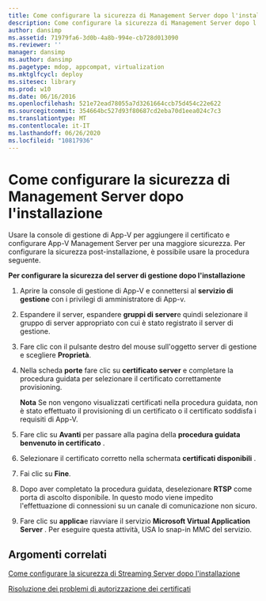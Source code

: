 ```yaml
---
title: Come configurare la sicurezza di Management Server dopo l'installazione
description: Come configurare la sicurezza di Management Server dopo l'installazione
author: dansimp
ms.assetid: 71979fa6-3d0b-4a8b-994e-cb728d013090
ms.reviewer: ''
manager: dansimp
ms.author: dansimp
ms.pagetype: mdop, appcompat, virtualization
ms.mktglfcycl: deploy
ms.sitesec: library
ms.prod: w10
ms.date: 06/16/2016
ms.openlocfilehash: 521e72ead78055a7d3261664ccb75d454c22e622
ms.sourcegitcommit: 354664bc527d93f80687cd2eba70d1eea024c7c3
ms.translationtype: MT
ms.contentlocale: it-IT
ms.lasthandoff: 06/26/2020
ms.locfileid: "10817936"
---
```

# Come configurare la sicurezza di Management Server dopo l'installazione


Usare la console di gestione di App-V per aggiungere il certificato e configurare App-V Management Server per una maggiore sicurezza. Per configurare la sicurezza post-installazione, è possibile usare la procedura seguente.

**Per configurare la sicurezza del server di gestione dopo l'installazione**

1.  Aprire la console di gestione di App-V e connettersi al **servizio di gestione** con i privilegi di amministratore di App-v.

2.  Espandere il server, espandere **gruppi di server**e quindi selezionare il gruppo di server appropriato con cui è stato registrato il server di gestione.

3.  Fare clic con il pulsante destro del mouse sull'oggetto server di gestione e scegliere **Proprietà**.

4.  Nella scheda **porte** fare clic su **certificato server** e completare la procedura guidata per selezionare il certificato correttamente provisioning.

    **Nota**  Se non vengono visualizzati certificati nella procedura guidata, non è stato effettuato il provisioning di un certificato o il certificato soddisfa i requisiti di App-V.

     

5.  Fare clic su **Avanti** per passare alla pagina della **procedura guidata benvenuto in certificato** .

6.  Selezionare il certificato corretto nella schermata **certificati disponibili** .

7.  Fai clic su **Fine**.

8.  Dopo aver completato la procedura guidata, deselezionare **RTSP** come porta di ascolto disponibile. In questo modo viene impedito l'effettuazione di connessioni su un canale di comunicazione non sicuro.

9.  Fare clic su **applica**e riavviare il servizio **Microsoft Virtual Application Server** . Per eseguire questa attività, USA lo snap-in MMC del servizio.

## Argomenti correlati


[Come configurare la sicurezza di Streaming Server dopo l'installazione](how-to-configure-streaming-server-security-post-installation.md)

[Risoluzione dei problemi di autorizzazione dei certificati](troubleshooting-certificate-permission-issues.md)

 

 





